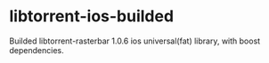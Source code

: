 libtorrent-ios-builded
======================

Builded libtorrent-rasterbar 1.0.6 ios universal(fat) library, with boost dependencies.
